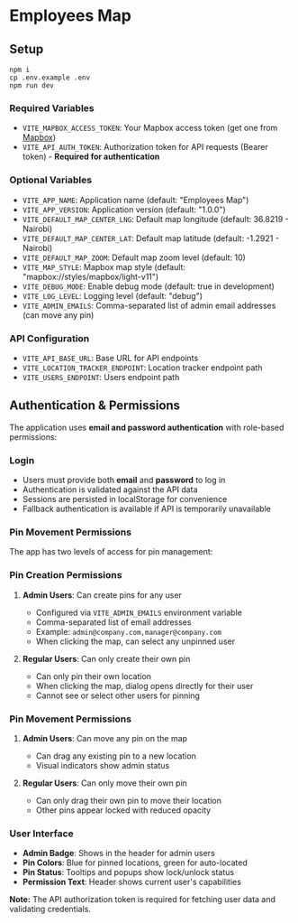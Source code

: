 # Employees Map

## Setup

```
npm i
cp .env.example .env
npm run dev
```

### Required Variables
- `VITE_MAPBOX_ACCESS_TOKEN`: Your Mapbox access token (get one from [Mapbox](https://account.mapbox.com/access-tokens/))
- `VITE_API_AUTH_TOKEN`: Authorization token for API requests (Bearer token) - **Required for authentication**

### Optional Variables

- `VITE_APP_NAME`: Application name (default: "Employees Map")
- `VITE_APP_VERSION`: Application version (default: "1.0.0")
- `VITE_DEFAULT_MAP_CENTER_LNG`: Default map longitude (default: 36.8219 - Nairobi)
- `VITE_DEFAULT_MAP_CENTER_LAT`: Default map latitude (default: -1.2921 - Nairobi)
- `VITE_DEFAULT_MAP_ZOOM`: Default map zoom level (default: 10)
- `VITE_MAP_STYLE`: Mapbox map style (default: "mapbox://styles/mapbox/light-v11")
- `VITE_DEBUG_MODE`: Enable debug mode (default: true in development)
- `VITE_LOG_LEVEL`: Logging level (default: "debug")
- `VITE_ADMIN_EMAILS`: Comma-separated list of admin email addresses (can move any pin)

### API Configuration

- `VITE_API_BASE_URL`: Base URL for API endpoints
- `VITE_LOCATION_TRACKER_ENDPOINT`: Location tracker endpoint path
- `VITE_USERS_ENDPOINT`: Users endpoint path

## Authentication & Permissions

The application uses **email and password authentication** with role-based permissions:

### Login

- Users must provide both **email** and **password** to log in
- Authentication is validated against the API data
- Sessions are persisted in localStorage for convenience
- Fallback authentication is available if API is temporarily unavailable

### Pin Movement Permissions

The app has two levels of access for pin management:

### Pin Creation Permissions

1. **Admin Users**: Can create pins for any user
   - Configured via `VITE_ADMIN_EMAILS` environment variable
   - Comma-separated list of email addresses
   - Example: `admin@company.com,manager@company.com`
   - When clicking the map, can select any unpinned user

2. **Regular Users**: Can only create their own pin
   - Can only pin their own location
   - When clicking the map, dialog opens directly for their user
   - Cannot see or select other users for pinning

### Pin Movement Permissions

1. **Admin Users**: Can move any pin on the map
   - Can drag any existing pin to a new location
   - Visual indicators show admin status

2. **Regular Users**: Can only move their own pin
   - Can only drag their own pin to move their location
   - Other pins appear locked with reduced opacity

### User Interface

- **Admin Badge**: Shows in the header for admin users
- **Pin Colors**: Blue for pinned locations, green for auto-located
- **Pin Status**: Tooltips and popups show lock/unlock status
- **Permission Text**: Header shows current user's capabilities

**Note:** The API authorization token is required for fetching user data and validating credentials.
